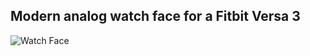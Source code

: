 ## Modern analog watch face for a Fitbit Versa 3

![Watch Face](https://raw.github.com/mattsaxe17/modern-analog-face/master/resources/modern-analog-face.png)
